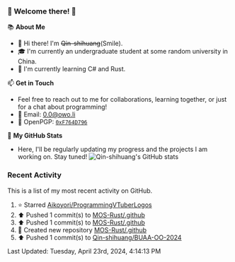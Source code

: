 ### 🌟 Welcome there! 🌟

📚 **About Me**
- 👋 Hi there! I'm ~~Qin-shihuang~~(Smile).
- 🎓 I'm currently an undergraduate student at some random university in China.
- 🌱 I'm currently learning C# and Rust.

📫 **Get in Touch**
- Feel free to reach out to me for collaborations, learning together, or just for a chat about programming!
- 📩 Email: 0.0@owo.li
- 🔑 OpenPGP: [`0xF764D796`](https://keys.openpgp.org/vks/v1/by-fingerprint/99D5AF94A1585E16E14895EFBF6C0BF4F764D796)


📝 **My GitHub Stats**
- Here, I'll be regularly updating my progress and the projects I am working on. Stay tuned!
![Qin-shihuang's GitHub stats](https://github-readme-stats.vercel.app/api?username=Qin-shihuang&show_icons=true)

### Recent Activity

This is a list of my most recent activity on GitHub.

<!--RECENT_ACTIVITY:start-->
1. ⭐ Starred [Aikoyori/ProgrammingVTuberLogos](https://github.com/Aikoyori/ProgrammingVTuberLogos)<br>
2. ⬆️ Pushed 1 commit(s) to [MOS-Rust/.github](https://github.com/MOS-Rust/.github)<br>
3. ⬆️ Pushed 1 commit(s) to [MOS-Rust/.github](https://github.com/MOS-Rust/.github)<br>
4. 📔 Created new repository [MOS-Rust/.github](https://github.com/MOS-Rust/.github)<br>
5. ⬆️ Pushed 1 commit(s) to [Qin-shihuang/BUAA-OO-2024](https://github.com/Qin-shihuang/BUAA-OO-2024)<br>
<!--RECENT_ACTIVITY:end-->

<!--RECENT_ACTIVITY:last_update-->
Last Updated: Tuesday, April 23rd, 2024, 4:14:13 PM
<!--RECENT_ACTIVITY:last_update_end-->
